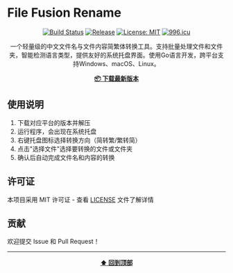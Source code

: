 # File Fusion Rename

<div align="center">

[![Build Status](https://github.com/DavidKk/go-file-fusion-rename/workflows/Build%20and%20Release%20Go%20GUI%20App/badge.svg)](https://github.com/DavidKk/go-file-fusion-rename/actions)
[![Release](https://img.shields.io/github/v/release/DavidKk/go-file-fusion-rename?include_prereleases)](https://github.com/DavidKk/go-file-fusion-rename/releases)
[![License: MIT](https://img.shields.io/badge/License-MIT-yellow.svg)](https://opensource.org/licenses/MIT)
[![996.icu](https://img.shields.io/badge/link-996.icu-red.svg)](https://996.icu)

一个轻量级的中文文件名与文件内容简繁体转换工具。支持批量处理文件和文件夹，智能检测语言类型，提供友好的系统托盘界面。使用Go语言开发，跨平台支持Windows、macOS、Linux。

**[📦 下载最新版本](https://github.com/DavidKk/go-file-fusion-rename/releases/latest)**

</div>

## 使用说明

1. 下载对应平台的版本并解压
2. 运行程序，会出现在系统托盘
3. 右键托盘图标选择转换方向（简转繁/繁转简）
4. 点击"选择文件"选择要转换的文件或文件夹
5. 确认后自动完成文件名和内容的转换

## 许可证

本项目采用 MIT 许可证 - 查看 [LICENSE](LICENSE) 文件了解详情

## 贡献

欢迎提交 Issue 和 Pull Request！

---

<div align="center">

**[⬆ 回到顶部](#file-fusion-rename)**

</div>